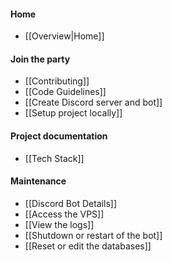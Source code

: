 #### Home

* [[Overview|Home]]

#### Join the party

* [[Contributing]]
* [[Code Guidelines]]
* [[Create Discord server and bot]]
* [[Setup project locally]]

#### Project documentation

* [[Tech Stack]]

#### Maintenance

* [[Discord Bot Details]]
* [[Access the VPS]]
* [[View the logs]]
* [[Shutdown or restart of the bot]]
* [[Reset or edit the databases]]